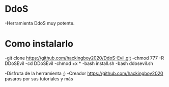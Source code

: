 # DdoS
-Herramienta DdoS muy potente.

# Como instalarlo
-git clone https://github.com/hackingboy2020/DdoS-Evil.git
-chmod 777 -R DDoSEvil
-cd DDoSEvil
-chmod +x *
-bash install.sh
-bash ddosevil.sh

-Disfruta de la herramienta ;)
-Creador https://github.com/hackingboy2020 pasaros por sus tutoriales y más 

